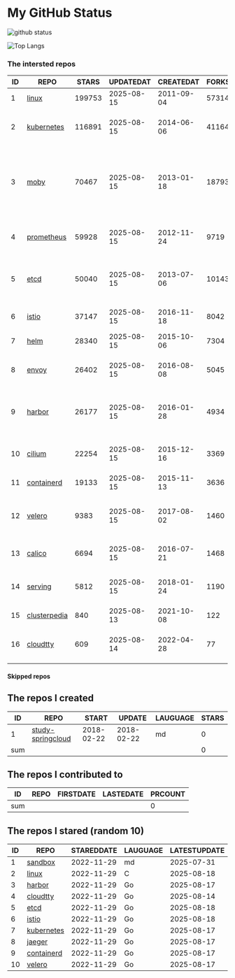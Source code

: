# My GitHub Status

<img src="https://github-readme-stats-1.yihong0618.vercel.app/api?username=daoqingniu&show_icons=true&&&hide_title=true&count_private=true" alt="github status" />

![Top Langs](https://github-readme-stats-1.yihong0618.vercel.app/api/top-langs/?username=daoqingniu&layout=compact)

<!--START_SECTION:github_repos-->
### The intersted repos
| ID |                              REPO                               | STARS  | UPDATEDAT  | CREATEDAT  | FORKSCOUNT |                                                DESCRIPTIONS                                                |
|----|-----------------------------------------------------------------|--------|------------|------------|------------|------------------------------------------------------------------------------------------------------------|
|  1 | [linux](https://github.com/torvalds/linux)                      | 199753 | 2025-08-15 | 2011-09-04 |      57314 | Linux kernel source tree                                                                                   |
|  2 | [kubernetes](https://github.com/kubernetes/kubernetes)          | 116891 | 2025-08-15 | 2014-06-06 |      41164 | Production-Grade Container Scheduling and Management                                                       |
|  3 | [moby](https://github.com/moby/moby)                            |  70467 | 2025-08-15 | 2013-01-18 |      18793 | The Moby Project - a collaborative project for the container ecosystem to assemble container-based systems |
|  4 | [prometheus](https://github.com/prometheus/prometheus)          |  59928 | 2025-08-15 | 2012-11-24 |       9719 | The Prometheus monitoring system and time series database.                                                 |
|  5 | [etcd](https://github.com/etcd-io/etcd)                         |  50040 | 2025-08-15 | 2013-07-06 |      10143 | Distributed reliable key-value store for the most critical data of a distributed system                    |
|  6 | [istio](https://github.com/istio/istio)                         |  37147 | 2025-08-15 | 2016-11-18 |       8042 | Connect, secure, control, and observe services.                                                            |
|  7 | [helm](https://github.com/helm/helm)                            |  28340 | 2025-08-15 | 2015-10-06 |       7304 | The Kubernetes Package Manager                                                                             |
|  8 | [envoy](https://github.com/envoyproxy/envoy)                    |  26402 | 2025-08-15 | 2016-08-08 |       5045 | Cloud-native high-performance edge/middle/service proxy                                                    |
|  9 | [harbor](https://github.com/goharbor/harbor)                    |  26177 | 2025-08-15 | 2016-01-28 |       4934 | An open source trusted cloud native registry project that stores, signs, and scans content.                |
| 10 | [cilium](https://github.com/cilium/cilium)                      |  22254 | 2025-08-15 | 2015-12-16 |       3369 | eBPF-based Networking, Security, and Observability                                                         |
| 11 | [containerd](https://github.com/containerd/containerd)          |  19133 | 2025-08-15 | 2015-11-13 |       3636 | An open and reliable container runtime                                                                     |
| 12 | [velero](https://github.com/vmware-tanzu/velero)                |   9383 | 2025-08-15 | 2017-08-02 |       1460 | Backup and migrate Kubernetes applications and their persistent volumes                                    |
| 13 | [calico](https://github.com/projectcalico/calico)               |   6694 | 2025-08-15 | 2016-07-21 |       1468 | Cloud native networking and network security                                                               |
| 14 | [serving](https://github.com/knative/serving)                   |   5812 | 2025-08-15 | 2018-01-24 |       1190 | Kubernetes-based, scale-to-zero, request-driven compute                                                    |
| 15 | [clusterpedia](https://github.com/clusterpedia-io/clusterpedia) |    840 | 2025-08-13 | 2021-10-08 |        122 | The Encyclopedia of Kubernetes clusters                                                                    |
| 16 | [cloudtty](https://github.com/cloudtty/cloudtty)                |    609 | 2025-08-14 | 2022-04-28 |         77 | A Friendly Kubernetes CloudShell (Web Terminal) !                                                          |



#### Skipped repos
<!--END_SECTION:github_repos-->

<!--START_SECTION:my_github-->
## The repos I created
| ID  |                                 REPO                                 |   START    |   UPDATE   | LAUGUAGE | STARS |
|-----|----------------------------------------------------------------------|------------|------------|----------|-------|
|   1 | [study-springcloud](https://github.com/daoqingniu/study-springcloud) | 2018-02-22 | 2018-02-22 | md       |     0 |
| sum |                                                                      |            |            |          |     0 |

## The repos I contributed to
| ID  | REPO | FIRSTDATE | LASTEDATE | PRCOUNT |
|-----|------|-----------|-----------|---------|
| sum |      |           |           |       0 |

## The repos I stared (random 10)
| ID |                          REPO                          | STAREDDATE | LAUGUAGE | LATESTUPDATE |
|----|--------------------------------------------------------|------------|----------|--------------|
|  1 | [sandbox](https://github.com/cncf/sandbox)             | 2022-11-29 | md       | 2025-07-31   |
|  2 | [linux](https://github.com/torvalds/linux)             | 2022-11-29 | C        | 2025-08-18   |
|  3 | [harbor](https://github.com/goharbor/harbor)           | 2022-11-29 | Go       | 2025-08-17   |
|  4 | [cloudtty](https://github.com/cloudtty/cloudtty)       | 2022-11-29 | Go       | 2025-08-14   |
|  5 | [etcd](https://github.com/etcd-io/etcd)                | 2022-11-29 | Go       | 2025-08-18   |
|  6 | [istio](https://github.com/istio/istio)                | 2022-11-29 | Go       | 2025-08-18   |
|  7 | [kubernetes](https://github.com/kubernetes/kubernetes) | 2022-11-29 | Go       | 2025-08-17   |
|  8 | [jaeger](https://github.com/jaegertracing/jaeger)      | 2022-11-29 | Go       | 2025-08-17   |
|  9 | [containerd](https://github.com/containerd/containerd) | 2022-11-29 | Go       | 2025-08-17   |
| 10 | [velero](https://github.com/vmware-tanzu/velero)       | 2022-11-29 | Go       | 2025-08-17   |

<!--END_SECTION:my_github-->
